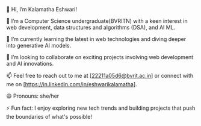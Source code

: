👋 Hi, I’m Kalamatha Eshwari!

👀 I’m a Computer Science undergraduate(BVRITN) with a keen interest in web development, data structures and algorithms (DSA), and  AI ML.

🌱 I’m currently learning the latest in web technologies and diving deeper into generative AI models.

💞️ I’m looking to collaborate on exciting projects involving web development and AI innovations.

📫 Feel free to reach out to me at [22211a05d6@bvrit.ac.in] or connect with me on [https://in.linkedin.com/in/eshwarikalamatha].

😄 Pronouns: she/her

⚡ Fun fact: I enjoy exploring new tech trends and building projects that push the boundaries of what's possible!
